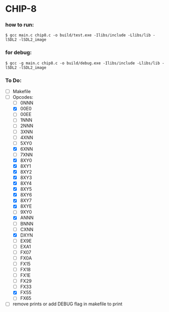 # CHIP-8

### how to run:

    $ gcc main.c chip8.c -o build/test.exe -Ilibs/include -Llibs/lib -lSDL2 -lSDL2_image

### for debug:

    $ gcc -g main.c chip8.c -o build/debug.exe -Ilibs/include -Llibs/lib -lSDL2 -lSDL2_image

### To Do:

- [ ] Makefile
- [ ] Opcodes:
    - [ ] 0NNN
    - [x] 00E0
    - [ ] 00EE
    - [ ] 1NNN
    - [ ] 2NNN
    - [ ] 3XNN
    - [ ] 4XNN
    - [ ] 5XY0
    - [x] 6XNN
    - [ ] 7XNN
    - [x] 8XY0
    - [x] 8XY1
    - [x] 8XY2
    - [x] 8XY3
    - [x] 8XY4
    - [x] 8XY5
    - [x] 8XY6
    - [x] 8XY7
    - [x] 8XYE
    - [ ] 9XY0
    - [x] ANNN
    - [ ] BNNN
    - [ ] CXNN
    - [x] DXYN
    - [ ] EX9E
    - [ ] EXA1
    - [ ] FX07
    - [ ] FX0A
    - [ ] FX15
    - [ ] FX18
    - [ ] FX1E
    - [ ] FX29
    - [ ] FX33
    - [x] FX55
    - [ ] FX65
- [ ] remove prints or add DEBUG flag in makefile to print